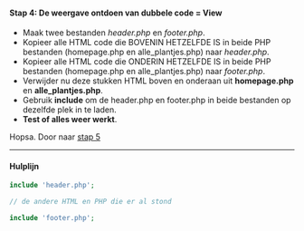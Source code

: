 #### Stap 4: De weergave ontdoen van dubbele code = View
- Maak twee bestanden *header.php* en *footer.php*.
- Kopieer alle HTML code die BOVENIN HETZELFDE IS in beide PHP bestanden (homepage.php en alle_plantjes.php) naar *header.php*.
- Kopieer alle HTML code die ONDERIN HETZELFDE IS in beide PHP bestanden (homepage.php en alle_plantjes.php) naar *footer.php*.
- Verwijder nu deze stukken HTML boven en onderaan uit **homepage.php** en **alle_plantjes.php**.
- Gebruik **include** om de header.php en footer.php in beide bestanden op dezelfde plek in te laden.
- **Test of alles weer werkt**.

Hopsa. Door naar [stap 5](Stap5.md)

---
#### Hulplijn

```php
include 'header.php';

// de andere HTML en PHP die er al stond

include 'footer.php';
```